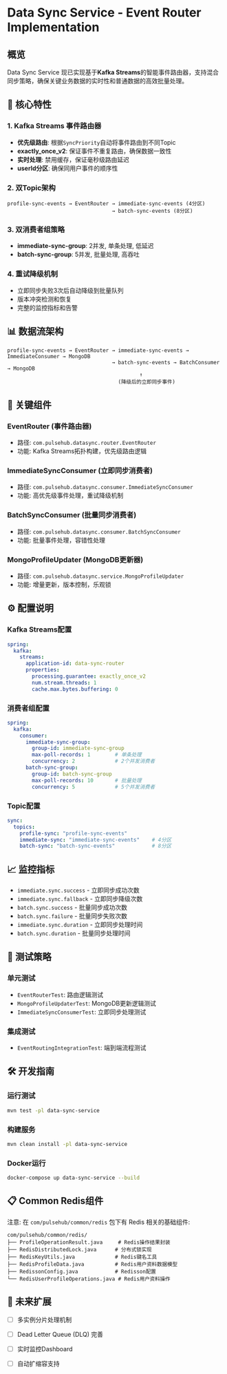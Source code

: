 # Data Sync Service - Event Router Implementation

## 概览

Data Sync Service 现已实现基于**Kafka Streams**的智能事件路由器，支持混合同步策略，确保关键业务数据的实时性和普通数据的高效批量处理。

## 🚀 核心特性

### 1. Kafka Streams 事件路由器
- **优先级路由**: 根据`SyncPriority`自动将事件路由到不同Topic
- **exactly_once_v2**: 保证事件不重复路由，确保数据一致性
- **实时处理**: 禁用缓存，保证毫秒级路由延迟
- **userId分区**: 确保同用户事件的顺序性

### 2. 双Topic架构
```
profile-sync-events → EventRouter → immediate-sync-events (4分区)
                                  → batch-sync-events (8分区)
```

### 3. 双消费者组策略
- **immediate-sync-group**: 2并发, 单条处理, 低延迟
- **batch-sync-group**: 5并发, 批量处理, 高吞吐

### 4. 重试降级机制
- 立即同步失败3次后自动降级到批量队列
- 版本冲突检测和恢复
- 完整的监控指标和告警

## 📊 数据流架构

```
profile-sync-events → EventRouter → immediate-sync-events → ImmediateConsumer → MongoDB
                                  → batch-sync-events → BatchConsumer → MongoDB
                                           ↑
                                    (降级后的立即同步事件)
```

## 🔧 关键组件

### EventRouter (事件路由器)
- 路径: `com.pulsehub.datasync.router.EventRouter`
- 功能: Kafka Streams拓扑构建，优先级路由逻辑

### ImmediateSyncConsumer (立即同步消费者)
- 路径: `com.pulsehub.datasync.consumer.ImmediateSyncConsumer`
- 功能: 高优先级事件处理，重试降级机制

### BatchSyncConsumer (批量同步消费者)  
- 路径: `com.pulsehub.datasync.consumer.BatchSyncConsumer`
- 功能: 批量事件处理，容错性处理

### MongoProfileUpdater (MongoDB更新器)
- 路径: `com.pulsehub.datasync.service.MongoProfileUpdater`  
- 功能: 增量更新，版本控制，乐观锁

## ⚙️ 配置说明

### Kafka Streams配置
```yaml
spring:
  kafka:
    streams:
      application-id: data-sync-router
      properties:
        processing.guarantee: exactly_once_v2
        num.stream.threads: 1
        cache.max.bytes.buffering: 0
```

### 消费者组配置
```yaml
spring:
  kafka:
    consumer:
      immediate-sync-group:
        group-id: immediate-sync-group
        max-poll-records: 1        # 单条处理
        concurrency: 2             # 2个并发消费者
      batch-sync-group:
        group-id: batch-sync-group
        max-poll-records: 10       # 批量处理
        concurrency: 5             # 5个并发消费者
```

### Topic配置
```yaml
sync:
  topics:
    profile-sync: "profile-sync-events"
    immediate-sync: "immediate-sync-events"    # 4分区
    batch-sync: "batch-sync-events"            # 8分区
```

## 📈 监控指标

- `immediate.sync.success` - 立即同步成功次数
- `immediate.sync.fallback` - 立即同步降级次数  
- `batch.sync.success` - 批量同步成功次数
- `batch.sync.failure` - 批量同步失败次数
- `immediate.sync.duration` - 立即同步处理时间
- `batch.sync.duration` - 批量同步处理时间

## 🧪 测试策略

### 单元测试
- `EventRouterTest`: 路由逻辑测试
- `MongoProfileUpdaterTest`: MongoDB更新逻辑测试
- `ImmediateSyncConsumerTest`: 立即同步处理测试

### 集成测试  
- `EventRoutingIntegrationTest`: 端到端流程测试

## 🛠 开发指南

### 运行测试
```bash
mvn test -pl data-sync-service
```

### 构建服务
```bash
mvn clean install -pl data-sync-service
```

### Docker运行
```bash
docker-compose up data-sync-service --build
```

## 📋 Common Redis组件

注意: 在 `com/pulsehub/common/redis` 包下有 Redis 相关的基础组件:

```
com/pulsehub/common/redis/
├── ProfileOperationResult.java     # Redis操作结果封装
├── RedisDistributedLock.java      # 分布式锁实现
├── RedisKeyUtils.java             # Redis键名工具
├── RedisProfileData.java          # Redis用户资料数据模型
├── RedissonConfig.java            # Redisson配置
└── RedisUserProfileOperations.java # Redis用户资料操作
```

## 🔄 未来扩展

- [ ] 多实例分片处理机制
- [ ] Dead Letter Queue (DLQ) 完善
- [ ] 实时监控Dashboard
- [ ] 自动扩缩容支持


